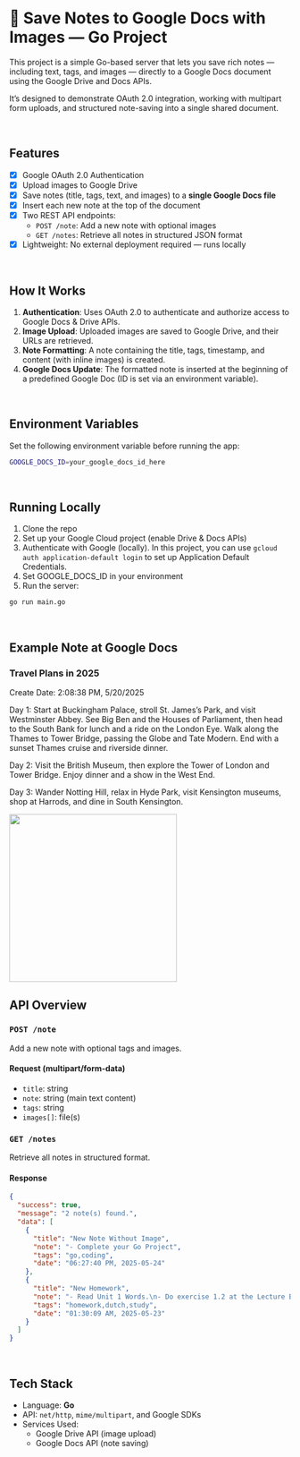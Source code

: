 # 📝 Save Notes to Google Docs with Images — Go Project

This project is a simple Go-based server that lets you save rich notes — including text, tags, and images — directly to a Google Docs document using the Google Drive and Docs APIs.

It’s designed to demonstrate OAuth 2.0 integration, working with multipart form uploads, and structured note-saving into a single shared document.

<br>

## Features

- [X] Google OAuth 2.0 Authentication
- [X] Upload images to Google Drive
- [X] Save notes (title, tags, text, and images) to a **single Google Docs file**
- [X] Insert each new note at the top of the document
- [X] Two REST API endpoints:
  - `POST /note`: Add a new note with optional images
  - `GET /notes`: Retrieve all notes in structured JSON format
- [X] Lightweight: No external deployment required — runs locally

<br>

## How It Works

1. **Authentication**: Uses OAuth 2.0 to authenticate and authorize access to Google Docs & Drive APIs.
2. **Image Upload**: Uploaded images are saved to Google Drive, and their URLs are retrieved.
3. **Note Formatting**: A note containing the title, tags, timestamp, and content (with inline images) is created.
4. **Google Docs Update**: The formatted note is inserted at the beginning of a predefined Google Doc (ID is set via an environment variable).

<br>

## Environment Variables

Set the following environment variable before running the app:

```bash
GOOGLE_DOCS_ID=your_google_docs_id_here
```

<br>

## Running Locally

1.	Clone the repo
2.	Set up your Google Cloud project (enable Drive & Docs APIs)
3.  Authenticate with Google (locally). In this project, you can use `gcloud auth application-default login` to set up Application Default Credentials.
4.	Set GOOGLE_DOCS_ID in your environment
5.	Run the server:

```bash
go run main.go
```

<br>

## Example Note at Google Docs

### Travel Plans in 2025 
Create Date: 2:08:38 PM, 5/20/2025 

Day 1: Start at Buckingham Palace, stroll St. James’s Park, and visit Westminster Abbey. See Big Ben and the Houses of Parliament, then head to the South Bank for lunch and a ride on the London Eye. Walk along the Thames to Tower Bridge, passing the Globe and Tate Modern. End with a sunset Thames cruise and riverside dinner.

Day 2: Visit the British Museum, then explore the Tower of London and Tower Bridge. Enjoy dinner and a show in the West End.

Day 3: Wander Notting Hill, relax in Hyde Park, visit Kensington museums, shop at Harrods, and dine in South Kensington.


<img src="https://www.studying-in-uk.org/wp-content/uploads/2019/05/study-in-london-1068x641.jpg" width=300>


<br>

## API Overview

### `POST /note`
Add a new note with optional tags and images.

#### Request (multipart/form-data)
- `title`: string  
- `note`: string (main text content)  
- `tags`: string
- `images[]`: file(s)

### `GET /notes`
Retrieve all notes in structured format.

#### Response
```json
{
  "success": true,
  "message": "2 note(s) found.",
  "data": [
    {
      "title": "New Note Without Image",
      "note": "- Complete your Go Project",
      "tags": "go,coding",
      "date": "06:27:40 PM, 2025-05-24"
    },
    {
      "title": "New Homework",
      "note": "- Read Unit 1 Words.\n- Do exercise 1.2 at the Lecture Book.\n",
      "tags": "homework,dutch,study",
      "date": "01:30:09 AM, 2025-05-23"
    }
  ]
}
```

<br>

## Tech Stack

- Language: **Go**
- API: `net/http`, `mime/multipart`, and Google SDKs
- Services Used: 
  - Google Drive API (image upload)
  - Google Docs API (note saving)